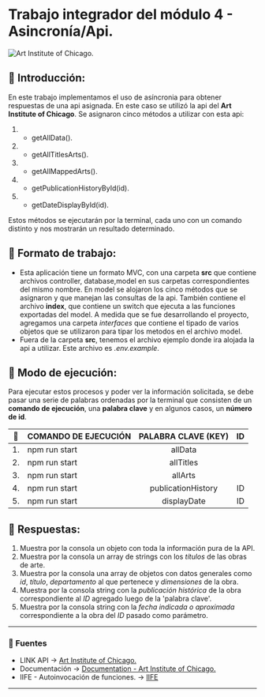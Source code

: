 # Trabajo integrador del módulo 4 - Asincronía/Api.

![Art Institute of Chicago.](https://pentagram-production.imgix.net/d88b76cb-7f59-4bd5-8a27-871aeacbb8cf/am_artinstituteofchicago_01.jpg?rect=0%2C460%2C3020%2C1888&w=1500&fit=crop&fm=jpg&q=70&auto=format&h=935 )

## 🔸 Introducción:

En este trabajo implementamos el uso de asíncronia para obtener respuestas de una api asignada. En este caso se utilizó la api del **Art Institute of Chicago**.
Se asignaron cinco métodos a utilizar con esta api:

1. *  getAllData().
2. * getAllTitlesArts().
3. * getAllMappedArts().
4. * getPublicationHistoryById(id).
5. * getDateDisplayById(id).

Estos métodos se ejecutarán por la terminal, cada uno con un comando distinto y nos mostrarán un resultado determinado.

## 🔸 Formato de trabajo:

* Esta aplicación tiene un formato MVC, con una carpeta **src** que contiene archivos controller, database,model en sus carpetas correspondientes del mismo nombre. En model se alojaron los cinco métodos que se asignaron y que manejan las consultas de la api. También contiene el archivo **index**, que contiene un switch que ejecuta a las funciones exportadas del model.
    A medida que se fue desarrollando el proyecto, agregamos una carpeta *interfaces* que contiene el tipado de varios objetos que se utilizaron para tipar los metodos en el archivo model.
* Fuera de la carpeta **src**, tenemos el archivo ejemplo donde ira alojada la api a utilizar. Este archivo es *.env.example*. 

## 🔸 Modo de ejecución:

 Para ejecutar estos procesos y poder ver la información solicitada, se debe pasar una serie de palabras ordenadas por la terminal que consisten de un **comando de ejecución**, una **palabra clave** y en algunos casos, un **número de id**.
 
|  🎨   | COMANDO DE EJECUCIÓN | PALABRA CLAVE (KEY) |  ID   |
| :---: | -------------------- | :-----------------: | :---: |
|  1.   | npm run start        |       allData       |       |
|  2.   | npm run start        |      allTitles      |       |
|  3.   | npm run start        |       allArts       |       |
|  4.   | npm run start        | publicationHistory  |  ID   |
|  5.   | npm run start        |     displayDate     |  ID   |

 
 ## 🔸 Respuestas:

 1. Muestra por la consola un objeto con toda la información pura de la API.
 2. Muestra por la consola un array de strings con los *títulos* de las obras de arte.
 3. Muestra por la consola una array de objetos con datos generales como *id*, *título*, *departamento* al que pertenece y *dimensiones* de la obra.
 4. Muestra por la consola string con la *publicación histórica* de la obra correspondiente al *ID* agregado luego de la 'palabra clave'.
 5. Muestra por la consola string con la *fecha indicada o aproximada* correspondiente a la obra del *ID* pasado como parámetro.

***
### 🗿 Fuentes ###

 * LINK API -> [Art Institute of Chicago.](https://api.artic.edu/api/v1/artworks/)
 * Documentación -> [Documentation - Art Institute of Chicago.](https://api.artic.edu/docs/)
 * IIFE - Autoinvocación de funciones. -> [IIFE](https://developer.mozilla.org/es/docs/Glossary/IIFE)
 
***


